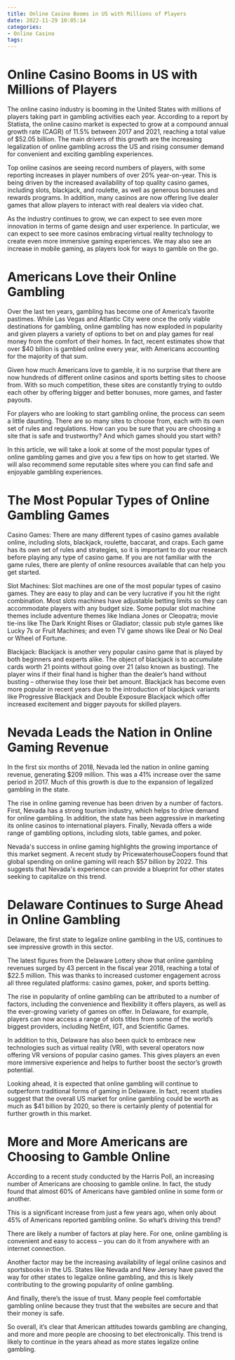 ```yaml
---
title: Online Casino Booms in US with Millions of Players
date: 2022-11-29 10:05:14
categories:
- Online Casino
tags:
---
```



#  Online Casino Booms in US with Millions of Players

The online casino industry is booming in the United States with millions of players taking part in gambling activities each year. According to a report by Statista, the online casino market is expected to grow at a compound annual growth rate (CAGR) of 11.5% between 2017 and 2021, reaching a total value of $52.05 billion. The main drivers of this growth are the increasing legalization of online gambling across the US and rising consumer demand for convenient and exciting gambling experiences.

Top online casinos are seeing record numbers of players, with some reporting increases in player numbers of over 20% year-on-year. This is being driven by the increased availability of top quality casino games, including slots, blackjack, and roulette, as well as generous bonuses and rewards programs. In addition, many casinos are now offering live dealer games that allow players to interact with real dealers via video chat.

As the industry continues to grow, we can expect to see even more innovation in terms of game design and user experience. In particular, we can expect to see more casinos embracing virtual reality technology to create even more immersive gaming experiences. We may also see an increase in mobile gaming, as players look for ways to gamble on the go.

#  Americans Love their Online Gambling

Over the last ten years, gambling has become one of America’s favorite pastimes. While Las Vegas and Atlantic City were once the only viable destinations for gambling, online gambling has now exploded in popularity and given players a variety of options to bet on and play games for real money from the comfort of their homes. In fact, recent estimates show that over $40 billion is gambled online every year, with Americans accounting for the majority of that sum.

Given how much Americans love to gamble, it is no surprise that there are now hundreds of different online casinos and sports betting sites to choose from. With so much competition, these sites are constantly trying to outdo each other by offering bigger and better bonuses, more games, and faster payouts.

For players who are looking to start gambling online, the process can seem a little daunting. There are so many sites to choose from, each with its own set of rules and regulations. How can you be sure that you are choosing a site that is safe and trustworthy? And which games should you start with?

In this article, we will take a look at some of the most popular types of online gambling games and give you a few tips on how to get started. We will also recommend some reputable sites where you can find safe and enjoyable gambling experiences.

# The Most Popular Types of Online Gambling Games

Casino Games: There are many different types of casino games available online, including slots, blackjack, roulette, baccarat, and craps. Each game has its own set of rules and strategies, so it is important to do your research before playing any type of casino game. If you are not familiar with the game rules, there are plenty of online resources available that can help you get started.

Slot Machines: Slot machines are one of the most popular types of casino games. They are easy to play and can be very lucrative if you hit the right combination. Most slots machines have adjustable betting limits so they can accommodate players with any budget size. Some popular slot machine themes include adventure themes like Indiana Jones or Cleopatra; movie tie-ins like The Dark Knight Rises or Gladiator; classic pub style games like Lucky 7s or Fruit Machines; and even TV game shows like Deal or No Deal or Wheel of Fortune.

Blackjack: Blackjack is another very popular casino game that is played by both beginners and experts alike. The object of blackjack is to accumulate cards worth 21 points without going over 21 (also known as busting). The player wins if their final hand is higher than the dealer’s hand without busting – otherwise they lose their bet amount. Blackjack has become even more popular in recent years due to the introduction of blackjack variants like Progressive Blackjack and Double Exposure Blackjack which offer increased excitement and bigger payouts for skilled players.

#  Nevada Leads the Nation in Online Gaming Revenue

In the first six months of 2018, Nevada led the nation in online gaming revenue, generating $209 million. This was a 41% increase over the same period in 2017. Much of this growth is due to the expansion of legalized gambling in the state.

The rise in online gaming revenue has been driven by a number of factors. First, Nevada has a strong tourism industry, which helps to drive demand for online gambling. In addition, the state has been aggressive in marketing its online casinos to international players. Finally, Nevada offers a wide range of gambling options, including slots, table games, and poker.

Nevada's success in online gaming highlights the growing importance of this market segment. A recent study by PricewaterhouseCoopers found that global spending on online gaming will reach $57 billion by 2022. This suggests that Nevada's experience can provide a blueprint for other states seeking to capitalize on this trend.

#  Delaware Continues to Surge Ahead in Online Gambling

Delaware, the first state to legalize online gambling in the US, continues to see impressive growth in this sector.

The latest figures from the Delaware Lottery show that online gambling revenues surged by 43 percent in the fiscal year 2018, reaching a total of $22.5 million. This was thanks to increased customer engagement across all three regulated platforms: casino games, poker, and sports betting.

The rise in popularity of online gambling can be attributed to a number of factors, including the convenience and flexibility it offers players, as well as the ever-growing variety of games on offer. In Delaware, for example, players can now access a range of slots titles from some of the world’s biggest providers, including NetEnt, IGT, and Scientific Games.

In addition to this, Delaware has also been quick to embrace new technologies such as virtual reality (VR), with several operators now offering VR versions of popular casino games. This gives players an even more immersive experience and helps to further boost the sector’s growth potential.

Looking ahead, it is expected that online gambling will continue to outperform traditional forms of gaming in Delaware. In fact, recent studies suggest that the overall US market for online gambling could be worth as much as $41 billion by 2020, so there is certainly plenty of potential for further growth in this market.

#  More and More Americans are Choosing to Gamble Online

According to a recent study conducted by the Harris Poll, an increasing number of Americans are choosing to gamble online. In fact, the study found that almost 60% of Americans have gambled online in some form or another.

This is a significant increase from just a few years ago, when only about 45% of Americans reported gambling online. So what’s driving this trend?

There are likely a number of factors at play here. For one, online gambling is convenient and easy to access – you can do it from anywhere with an internet connection.

Another factor may be the increasing availability of legal online casinos and sportsbooks in the US. States like Nevada and New Jersey have paved the way for other states to legalize online gambling, and this is likely contributing to the growing popularity of online gambling.

And finally, there’s the issue of trust. Many people feel comfortable gambling online because they trust that the websites are secure and that their money is safe.

So overall, it’s clear that American attitudes towards gambling are changing, and more and more people are choosing to bet electronically. This trend is likely to continue in the years ahead as more states legalize online gambling.